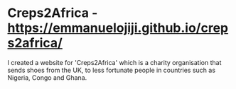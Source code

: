 # Creps2Africa - https://emmanuelojiji.github.io/creps2africa/

I created a website for 'Creps2Africa' which is a charity organisation that sends shoes from the UK, to less fortunate people in countries such as Nigeria, Congo and Ghana. 

